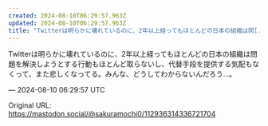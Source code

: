 ```yaml
---
created: 2024-08-10T06:29:57.963Z
updated: 2024-08-10T06:29:57.963Z
title: "Twitterは明らかに壊れているのに、2年以上経ってもほとんどの日本の組織は問[...]"
---
```


<p>Twitterは明らかに壊れているのに、2年以上経ってもほとんどの日本の組織は問題を解決しようとする行動もほとんど取らないし、代替手段を提供する気配もなくって、また悲しくなってる。みんな、どうしてわからないんだろう…。</p>

&mdash; 2024-08-10 06:29:57 UTC

Original URL: https://mastodon.social/@sakuramochi0/112936314336721704
